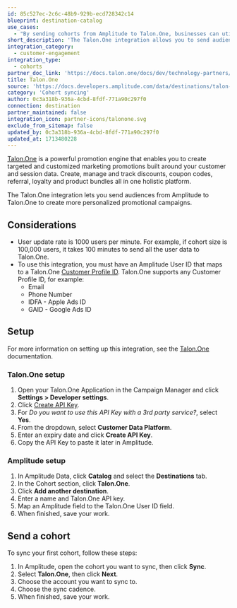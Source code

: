 ```yaml
---
id: 85c527ec-2c6c-48b9-929b-ecd728342c14
blueprint: destination-catalog
use_cases:
  - "By sending cohorts from Amplitude to Talon.One, businesses can utilize the detailed insights provided by Amplitude to segment their user base based on various parameters such as user behavior, preferences, purchase history, and more. Talon.One's platform allows businesses to create highly personalized campaigns with dynamic coupon codes, discounts, and loyalty rewards tailored to each specific cohort."
short_description: 'The Talon.One integration allows you to send audiences from Amplitude to Talon.One to create more personalized marketing campaigns.'
integration_category:
  - customer-engagement
integration_type:
  - cohorts
partner_doc_link: 'https://docs.talon.one/docs/dev/technology-partners/amplitude'
title: Talon.One
source: 'https://docs.developers.amplitude.com/data/destinations/talon-one'
category: 'Cohort syncing'
author: 0c3a318b-936a-4cbd-8fdf-771a90c297f0
connection: destination
partner_maintained: false
integration_icon: partner-icons/talonone.svg
exclude_from_sitemap: false
updated_by: 0c3a318b-936a-4cbd-8fdf-771a90c297f0
updated_at: 1713480228
---
```


[Talon.One](https://hubs.li/Q01k6xNt0) is a powerful promotion engine that enables you to create targeted and customized marketing promotions built around your customer and session data. Create, manage and track discounts, coupon codes, referral, loyalty and product bundles all in one holistic platform.

The Talon.One integration lets you send audiences from Amplitude to Talon.One to create more personalized promotional campaigns.

## Considerations

- User update rate is 1000 users per minute. For example, if cohort size is 100,000 users, it takes 100 minutes to send all the user data to Talon.One.
- To use this integration, you must have an Amplitude User ID that maps to a Talon.One [Customer Profile ID](https://hubs.li/Q01kd4vg0). Talon.One supports any Customer Profile ID, for example:
  - Email
  - Phone Number
  - IDFA - Apple Ads ID
  - GAID - Google Ads ID

## Setup

For more information on setting up this integration, see the [Talon.One](https://docs.talon.one/docs/dev/technology-partners/amplitude/amplitude-cohort-sync-tutorial#prerequisites) documentation.

### Talon.One setup

1. Open your Talon.One Application in the Campaign Manager and click **Settings > Developer settings**.
2. Click [Create API Key](https://hubs.li/Q01kd4vw0).
3. For *Do you want to use this API Key with a 3rd party service?*, select **Yes**. 
4. From the dropdown, select **Customer Data Platform**.
5. Enter an expiry date and click **Create API Key**. 
6. Copy the API Key to paste it later in Amplitude.

### Amplitude setup

1. In Amplitude Data, click **Catalog** and select the **Destinations** tab.
2. In the Cohort section, click **Talon.One**.
3. Click **Add another destination**.
4. Enter a name and Talon.One API key.
5. Map an Amplitude field to the Talon.One User ID field.
6. When finished, save your work.

## Send a cohort

To sync your first cohort, follow these steps:

1. In Amplitude, open the cohort you want to sync, then click **Sync**.
2. Select **Talon.One**, then click **Next**.
3. Choose the account you want to sync to.
4. Choose the sync cadence.
5. When finished, save your work.